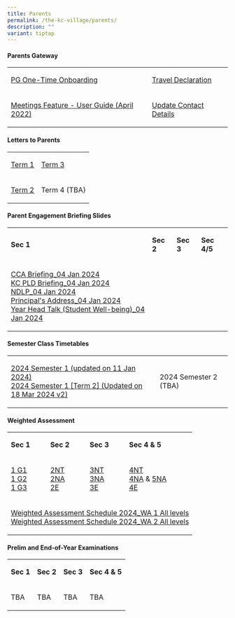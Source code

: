 ```yaml
---
title: Parents
permalink: /the-kc-village/parents/
description: ""
variant: tiptap
---
```

<h4>Parents Gateway</h4>
<table style="minWidth: 50px">
<colgroup>
<col>
<col>
</colgroup>
<tbody>
<tr>
<td rowspan="1" colspan="1">
<p><a href="/files/PG%20One-Time%20Onboarding.pdf" rel="noopener noreferrer nofollow" target="_blank">PG One-Time Onboarding</a>
</p>
</td>
<td rowspan="1" colspan="1">
<p><a href="/files/KC Viilage/Parents/kc_travel_declaration_website.pdf" rel="noopener noreferrer nofollow" target="_blank">Travel Declaration</a>
</p>
</td>
</tr>
<tr>
<td rowspan="1" colspan="1">
<p><a href="/files/Meetings%20Feature%20-%20User%20Guide%20April%202022.pdf" rel="noopener noreferrer nofollow" target="_blank">Meetings Feature - User Guide (April 2022)</a>
</p>
</td>
<td rowspan="1" colspan="1">
<p><a href="/files/Update%20Contact%20Details.pdf" rel="noopener noreferrer nofollow" target="_blank">Update Contact Details</a>
</p>
</td>
</tr>
</tbody>
</table>
<h4>Letters to Parents</h4>
<table style="minWidth: 50px">
<colgroup>
<col>
<col>
</colgroup>
<tbody>
<tr>
<td rowspan="1" colspan="1">
<p><a href="https://www.chijkatongconvent.moe.edu.sg/files/KC%20Viilage/Parents/Letters%20To%20Parents/2024_T1_Letter_to_Parents_v2.pdf" rel="noopener noreferrer nofollow" target="_blank"><u>Term 1</u></a>
</p>
</td>
<td rowspan="1" colspan="1">
<p><a href="/files/KC Viilage/Parents/Letters To Parents/2024_T3_Letter_to_Parents.pdf" rel="noopener noreferrer nofollow" target="_blank">Term 3</a>
</p>
</td>
</tr>
<tr>
<td rowspan="1" colspan="1">
<p><a href="/files/KC Viilage/Parents/Letters To Parents/2024_T2_Letter_to_Parents.pdf" rel="noopener noreferrer nofollow" target="_blank">Term 2</a>
</p>
</td>
<td rowspan="1" colspan="1">
<p>Term 4 (TBA)</p>
</td>
</tr>
</tbody>
</table>
<h4>Parent Engagement Briefing Slides</h4>
<table style="minWidth: 100px">
<colgroup>
<col>
<col>
<col>
<col>
</colgroup>
<tbody>
<tr>
<td rowspan="1" colspan="1">
<p><strong>Sec 1</strong>
</p>
</td>
<td rowspan="1" colspan="1">
<p><strong>Sec 2</strong>
</p>
</td>
<td rowspan="1" colspan="1">
<p><strong>Sec 3</strong>
</p>
</td>
<td rowspan="1" colspan="1">
<p><strong>Sec 4/5</strong>
</p>
</td>
</tr>
<tr>
<td rowspan="1" colspan="1">
<p><a href="https://www.chijkatongconvent.moe.edu.sg/files/KC%20Viilage/Parents/CCA_BRIEFING_04_Jan_2024.pdf" rel="noopener noreferrer nofollow" target="_blank"><u>CCA Briefing_04 Jan 2024</u></a> 
<br><a href="https://www.chijkatongconvent.moe.edu.sg/files/KC%20Viilage/Parents/KC_PLD_Briefing_04_Jan_2024.pdf" rel="noopener noreferrer nofollow" target="_blank"><u>KC PLD Briefing_04 Jan 2024</u></a> 
<br><a href="https://www.chijkatongconvent.moe.edu.sg/files/KC%20Experience/NDLP/KC_PLD_Briefing_to_Parents_040124_v3_website.pdf" rel="noopener noreferrer nofollow" target="_blank"><u>NDLP_04 Jan 2024</u></a> 
<br><a href="https://www.chijkatongconvent.moe.edu.sg/files/KC%20Viilage/Parents/Principal_s_Address_04_Jan_2024.pdf" rel="noopener noreferrer nofollow" target="_blank"><u>Principal's Address_04 Jan 2024</u></a> 
<br><a href="https://www.chijkatongconvent.moe.edu.sg/files/KC%20Viilage/Parents/Year_Head_talk__student_wellbeing__04_Jan_2024.pdf" rel="noopener noreferrer nofollow" target="_blank"><u>Year Head Talk (Student Well-being)_04 Jan 2024</u></a>
</p>
</td>
<td rowspan="1" colspan="1">
<p></p>
</td>
<td rowspan="1" colspan="1">
<p></p>
</td>
<td rowspan="1" colspan="1">
<p></p>
</td>
</tr>
</tbody>
</table>
<h4>Semester Class Timetables</h4>
<table style="minWidth: 50px">
<colgroup>
<col>
<col>
</colgroup>
<tbody>
<tr>
<td rowspan="1" colspan="1">
<p><a href="/files/KC Viilage/Parents/TimeTables/2024_Sem_1_TT_10_Nov_2200_Class.pdf" rel="noopener noreferrer nofollow" target="_blank">2024 Semester 1 (updated on 11 Jan 2024)</a> 
<br><a href="/files/KC Viilage/Parents/TimeTables/2024_Sem_1_Term_2__TT_18_March_1430_Class_w_PM_Lessons.pdf" rel="noopener noreferrer nofollow" target="_blank">2024 Semester 1 [Term 2] (Updated on 18 Mar 2024 v2)</a>
</p>
</td>
<td rowspan="1" colspan="1">
<p>2024 Semester 2 (TBA)</p>
</td>
</tr>
</tbody>
</table>
<h4>Weighted Assessment</h4>
<table style="minWidth: 100px">
<colgroup>
<col>
<col>
<col>
<col>
</colgroup>
<tbody>
<tr>
<td rowspan="1" colspan="1">
<p><strong>Sec 1</strong>
</p>
</td>
<td rowspan="1" colspan="1">
<p><strong>Sec 2</strong>
</p>
</td>
<td rowspan="1" colspan="1">
<p><strong>Sec 3</strong>
</p>
</td>
<td rowspan="1" colspan="1">
<p><strong>Sec 4 &amp; 5</strong>
</p>
</td>
</tr>
<tr>
<td rowspan="1" colspan="1">
<p><a href="/files/KC Viilage/Parents/Weighted Assessment/1_G1_Assessment_Weightings___Components_2024.pdf" rel="noopener noreferrer nofollow" target="_blank">1 G1</a> 
<br><a href="/files/KC Viilage/Parents/Weighted Assessment/1_G2_Assessment_Weightings___Components_2024.pdf" rel="noopener noreferrer nofollow" target="_blank">1 G2</a> 
<br><a href="/files/KC Viilage/Parents/Weighted Assessment/1_G3_Assessment_Weightings___Components_2024.pdf" rel="noopener noreferrer nofollow" target="_blank">1 G3</a>
</p>
</td>
<td rowspan="1" colspan="1">
<p><a href="/files/KC Viilage/Parents/Weighted Assessment/2NT_Assessment_Weightings___Components_2024.pdf" rel="noopener noreferrer nofollow" target="_blank">2NT</a> 
<br><a href="/files/KC Viilage/Parents/Weighted Assessment/2NA_Assessment_Weightings___Components_2024.pdf" rel="noopener noreferrer nofollow" target="_blank">2NA</a> 
<br><a href="/files/KC Viilage/Parents/Weighted Assessment/2E_Assessment_Weightings___Components_2024.pdf" rel="noopener noreferrer nofollow" target="_blank">2E</a>
</p>
</td>
<td rowspan="1" colspan="1">
<p><a href="/files/KC Viilage/Parents/Weighted Assessment/3NT_Assessment_Weightings___Components_2024.pdf" rel="noopener noreferrer nofollow" target="_blank">3NT</a> 
<br><a href="/files/KC Viilage/Parents/Weighted Assessment/3NA_Assessment_Weightings___Components_2024.pdf" rel="noopener noreferrer nofollow" target="_blank">3NA</a> 
<br><a href="/files/KC Viilage/Parents/Weighted Assessment/3E_Assessment_Weightings___Components_2024.pdf" rel="noopener noreferrer nofollow" target="_blank">3E</a>
</p>
</td>
<td rowspan="1" colspan="1">
<p><a href="/files/KC Viilage/Parents/Weighted Assessment/4NT_Assessment_Weightings___Components_2024.pdf" rel="noopener noreferrer nofollow" target="_blank">4NT</a> 
<br><a href="/files/KC Viilage/Parents/Weighted Assessment/4NA_Assessment_Weightings___Components_2024.pdf" rel="noopener noreferrer nofollow" target="_blank">4NA</a> &amp;
<a href="/files/KC Viilage/Parents/Weighted Assessment/5NA_Assessment_Weightings___Components_2024_.pdf" rel="noopener noreferrer nofollow" target="_blank">5NA</a>
<br><a href="/files/KC Viilage/Parents/Weighted Assessment/4E_Assessment_Weightings___Components_2024.pdf" rel="noopener noreferrer nofollow" target="_blank">4E</a>
</p>
</td>
</tr>
<tr>
<td rowspan="1" colspan="4">
<p><a href="/files/KC Viilage/Parents/Weighted Assessment/Weighted_Assessment_Schedule_2024_WA_1_All_levels.pdf" rel="noopener noreferrer nofollow" target="_blank">Weighted Assessment Schedule 2024_WA 1 All levels</a> 
<br><a href="/files/KC Viilage/Parents/Weighted Assessment/Weighted_Assessment_Schedule_2024_WA_2_All_levels__uploaded_on_website__updated_28_Feb.pdf" rel="noopener noreferrer nofollow" target="_blank">Weighted Assessment Schedule 2024_WA 2 All levels</a>
</p>
</td>
</tr>
</tbody>
</table>
<h4>Prelim and End-of-Year Examinations</h4>
<table style="minWidth: 100px">
<colgroup>
<col>
<col>
<col>
<col>
</colgroup>
<tbody>
<tr>
<td rowspan="1" colspan="1">
<p><strong>Sec 1</strong>
</p>
</td>
<td rowspan="1" colspan="1">
<p><strong>Sec 2</strong>
</p>
</td>
<td rowspan="1" colspan="1">
<p><strong>Sec 3</strong>
</p>
</td>
<td rowspan="1" colspan="1">
<p><strong>Sec 4 &amp; 5</strong>
</p>
</td>
</tr>
<tr>
<td rowspan="1" colspan="1">
<p>TBA</p>
</td>
<td rowspan="1" colspan="1">
<p>TBA</p>
</td>
<td rowspan="1" colspan="1">
<p>TBA</p>
</td>
<td rowspan="1" colspan="1">
<p>TBA</p>
</td>
</tr>
</tbody>
</table>
<p></p>